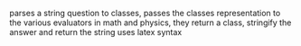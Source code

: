 parses a string question to classes, passes the classes representation to the various evaluators in math and physics, they return a class, stringify the answer and return the string
uses latex syntax